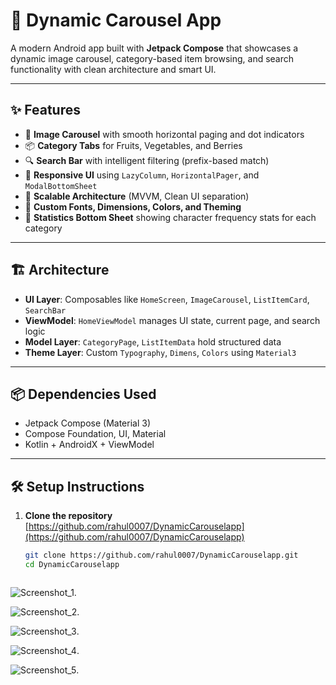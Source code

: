 # 🥗 Dynamic Carousel App

A modern Android app built with **Jetpack Compose** that showcases a dynamic image carousel, category-based item browsing, and search functionality with clean architecture and smart UI.

---

## ✨ Features

- 🎠 **Image Carousel** with smooth horizontal paging and dot indicators
- 📦 **Category Tabs** for Fruits, Vegetables, and Berries
- 🔍 **Search Bar** with intelligent filtering (prefix-based match)
- 📱 **Responsive UI** using `LazyColumn`, `HorizontalPager`, and `ModalBottomSheet`
- 💾 **Scalable Architecture** (MVVM, Clean UI separation)
- 🎨 **Custom Fonts, Dimensions, Colors, and Theming**
- 🧮 **Statistics Bottom Sheet** showing character frequency stats for each category

---

## 🏗 Architecture

- **UI Layer**: Composables like `HomeScreen`, `ImageCarousel`, `ListItemCard`, `SearchBar`
- **ViewModel**: `HomeViewModel` manages UI state, current page, and search logic
- **Model Layer**: `CategoryPage`, `ListItemData` hold structured data
- **Theme Layer**: Custom `Typography`, `Dimens`, `Colors` using `Material3`

---

## 📦 Dependencies Used

- Jetpack Compose (Material 3)
- Compose Foundation, UI, Material
- Kotlin + AndroidX + ViewModel

---

## 🛠 Setup Instructions

1. **Clone the repository**
   [https://github.com/rahul0007/DynamicCarouselapp](https://github.com/rahul0007/DynamicCarouselapp)

   ```bash
   git clone https://github.com/rahul0007/DynamicCarouselapp.git
   cd DynamicCarouselapp
   


![Screenshot_1](https://github.com/rahul0007/DynamicCarouselapp/blob/9caa58ac9d0e558300a335fd9d385949d99a88b2/Screenshot_1.png).



![Screenshot_2](https://github.com/rahul0007/DynamicCarouselapp/blob/9caa58ac9d0e558300a335fd9d385949d99a88b2/Screenshot_2.png).



![Screenshot_3](https://github.com/rahul0007/DynamicCarouselapp/blob/9caa58ac9d0e558300a335fd9d385949d99a88b2/Screenshot_3.png).



![Screenshot_4](https://github.com/rahul0007/DynamicCarouselapp/blob/9caa58ac9d0e558300a335fd9d385949d99a88b2/Screenshot_4.png).



![Screenshot_5](https://github.com/rahul0007/DynamicCarouselapp/blob/9caa58ac9d0e558300a335fd9d385949d99a88b2/Screenshot_5.png).



